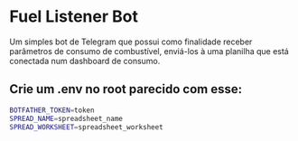 
# Fuel Listener Bot

Um simples bot de Telegram que possui como finalidade receber parâmetros de consumo de combustível, enviá-los à uma planilha que está conectada num dashboard de consumo.

## Crie um .env no root parecido com esse:
```bash
BOTFATHER_TOKEN=token
SPREAD_NAME=spreadsheet_name
SPREAD_WORKSHEET=spreadsheet_worksheet
```